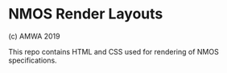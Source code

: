 # NMOS Render Layouts

(c) AMWA 2019

This repo contains HTML and CSS used for rendering of NMOS specifications.
